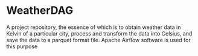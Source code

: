 # WeatherDAG
A project repository, the essence of which is to obtain weather data in Kelvin of a particular city, process and transform the data into Celsius, and save the data to a parquet format file. Apache Airflow software is used for this purpose
